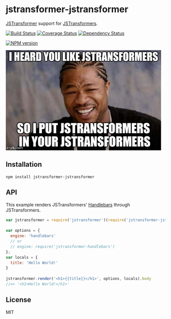 # jstransformer-jstransformer

[JSTransformer](http://github.com/jstransformers) support for [JSTransformers](http://github.com/jstransformers).

[![Build Status](https://img.shields.io/travis/jstransformers/jstransformer-jstransformer/master.svg)](https://travis-ci.org/jstransformers/jstransformer-jstransformer)
[![Coverage Status](https://img.shields.io/codecov/c/github/jstransformers/jstransformer-jstransformer/master.svg)](https://codecov.io/gh/jstransformers/jstransformer-jstransformer)
[![Dependency Status](https://img.shields.io/david/jstransformers/jstransformer-jstransformer/master.svg)](http://david-dm.org/jstransformers/jstransformer-jstransformer)

[![NPM version](https://img.shields.io/npm/v/jstransformer-jstransformer.svg)](https://www.npmjs.org/package/jstransformer-jstransformer)

![I heard you like JSTransformers, so I put JSTransformers in your JSTransformers](screenshot.jpg)

## Installation

    npm install jstransformer-jstransformer

## API

This example renders JSTransformers' [Handlebars](http://handlebarsjs.com) through JSTransformers.

```js
var jstransformer = require('jstransformer')(require('jstransformer-jstransformer'))

var options = {
  engine: 'handlebars'
  // or
  // engine: require('jstransformer-handlebars')
};
var locals = {
  title: 'Hello World!'
}

jstransformer.render('<h1>{{title}}</h1>', options, locals).body
//=> '<h1>Hello World!</h1>'
```

## License

MIT
